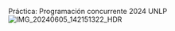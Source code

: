 Práctica: Programación concurrente 2024 UNLP
![IMG_20240605_142151322_HDR](https://github.com/user-attachments/assets/03e36e2d-3740-4f4c-9e6e-a55b85c99859)
